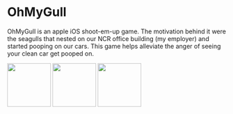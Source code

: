 # OhMyGull
OhMyGull is an apple iOS shoot-em-up game. The motivation behind it were the seagulls that nested on our NCR office building (my employer) and started pooping on our cars. This game helps alleviate the anger of seeing your clean car get pooped on.

<img src="https://user-images.githubusercontent.com/12722925/29759913-b4f55b34-8b8d-11e7-9ad9-1ca59eed583e.png" width="100" height="100"/>
<img src="https://user-images.githubusercontent.com/12722925/29759914-b4fb235c-8b8d-11e7-906f-1032a2ccde4d.png" width="100" height="100"/>
<img src="https://user-images.githubusercontent.com/12722925/29759915-b4fcab00-8b8d-11e7-8660-096d0bc69020.png" width="100" height="100"/>
